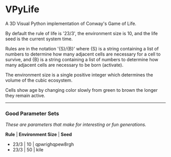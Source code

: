 # VPyLife 

A 3D Visual Python implementation of Conway's Game of Life.

By default the rule of life is '23/3', the environment size is 10, and the life
seed is the current system time. 

Rules are in the notation '{S}/{B}' where {S} is a string containing a list of numbers to determine how many adjacent cells are necessary for a cell to survive, and {B} is a string containing a list of numbers to determine how many adjacent cells are necessary to be born (activate).

The environment size is a single positive integer which determines the volume of the cubic ecosystem. 

Cells show age by changing color slowly from green to brown the longer they remain active.

----------


### Good Parameter Sets

*These are parameters that make for interesting or fun generations.*

**Rule** | **Environment Size** | **Seed** 

- 23/3 | 10 | qpwrighqpew8rgh
- 23/3 | 50 | kile
